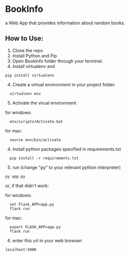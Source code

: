 # BookInfo
a Web App that provides information about random books.

## How to Use:

1. Clone the repo
2. Install Python and Pip
3. Open BookInfo folder through your terminal.
4. Install virtualenv and 
```
pip install virtualenv
```

4. Create a virtual environment in your project folder.
```
  virtualenv env
```
5. Activate the virual environment

  for windows:
```
  env/scripts/Activate.bat
```
  for mac:
```
  source env/bin/activate
```

4. Install python packages specified in requirements.txt
```
  pip install -r requirements.txt
```
5. run (change "py" to your relevant python interpreter)

```
py app.py
```

or, if that didn't work:

for windows:
```
  set Flask_APP=app.py
  flask run
```
  for mac:
```
  export FLASK_APP=app.py
  flask run
```

6. enter this url in your web browser:
```
localhost:5000
```

